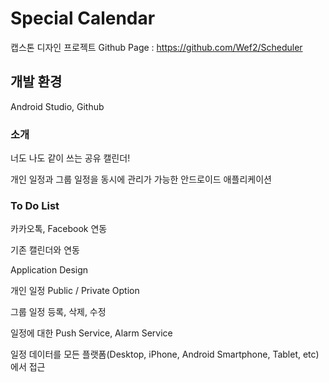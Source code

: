 # Special Calendar
캡스톤 디자인 프로젝트
Github Page : https://github.com/Wef2/Scheduler

## 개발 환경
Android Studio, Github

### 소개

너도 나도 같이 쓰는 공유 캘린더!

개인 일정과 그룹 일정을 동시에 관리가 가능한 안드로이드 애플리케이션

### To Do List

카카오톡, Facebook 연동

기존 캘린더와 연동

Application Design

개인 일정 Public / Private Option

그룹 일정 등록, 삭제, 수정

일정에 대한 Push Service, Alarm Service

일정 데이터를 모든 플랫폼(Desktop, iPhone, Android Smartphone, Tablet, etc)에서 접근
